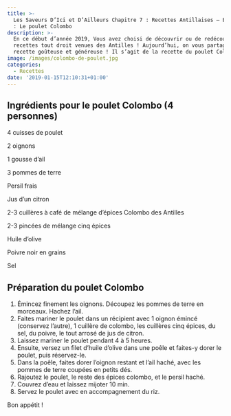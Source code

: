```yaml
---
title: >-
  Les Saveurs D’Ici et D’Ailleurs Chapitre 7 : Recettes Antillaises – Episode 2
  : Le poulet Colombo
description: >-
  En ce début d’année 2019, Vous avez choisi de découvrir ou de redécouvrir des
  recettes tout droit venues des Antilles ! Aujourd’hui, on vous partage une
  recette goûteuse et généreuse ! Il s’agit de la recette du poulet Colombo.
image: /images/colombo-de-poulet.jpg
categories:
  - Recettes
date: '2019-01-15T12:10:31+01:00'
---
```

## Ingrédients pour le poulet Colombo (4 personnes)

4 cuisses de poulet

2 oignons 

1 gousse d’ail

3 pommes de terre

Persil frais

Jus d’un citron

2-3 cuillères à café de mélange d’épices Colombo des Antilles

2-3 pincées de mélange cinq épices

Huile d’olive

Poivre noir en grains

Sel

## Préparation du poulet Colombo

1. Émincez finement les oignons. Découpez les pommes de terre en morceaux. Hachez l’ail.
2. Faites mariner le poulet dans un récipient avec 1 oignon émincé (conservez l’autre), 1 cuillère de colombo, les cuillères cinq épices, du sel, du poivre, le tout arrosé de jus de citron.
3. Laissez mariner le poulet pendant 4 à 5 heures.
4. Ensuite, versez un filet d’huile d’olive dans une poêle et faites-y dorer le poulet, puis réservez-le.
5. Dans la poêle, faites dorer l’oignon restant et l’ail haché, avec les pommes de terre coupées en petits dés. 
6. Rajoutez le poulet, le reste des épices colombo, et le persil haché.
7. Couvrez d’eau et laissez mijoter 10 min.
8. Servez le poulet avec en accompagnement du riz.

Bon appétit !
